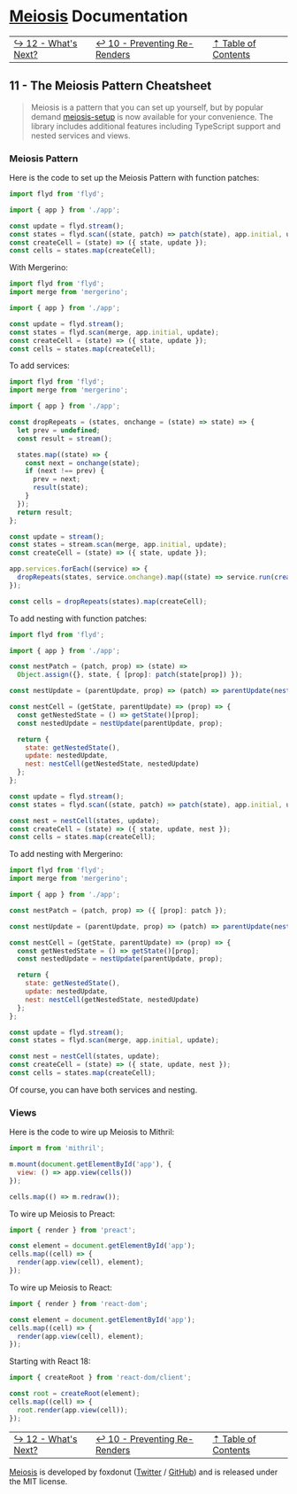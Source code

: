 # [Meiosis](https://meiosis.js.org) Documentation

| | | |
| ---- | ---- | ---- |
| [&rarrhk; 12 - What's Next?](12-whats-next.html) | [&larrhk; 10 - Preventing Re-Renders](10-preventing-re-renders.html) | [&#8673; Table of Contents](toc.html) |

## 11 - The Meiosis Pattern Cheatsheet

> Meiosis is a pattern that you can set up yourself, but by popular demand
[meiosis-setup](https://github.com/foxdonut/meiosis/tree/master/helpers/setup#meiosis-setup) is now
available for your convenience. The library includes additional features including TypeScript
support and nested services and views.

### Meiosis Pattern

Here is the code to set up the Meiosis Pattern with function patches:

```js
import flyd from 'flyd';

import { app } from './app';

const update = flyd.stream();
const states = flyd.scan((state, patch) => patch(state), app.initial, update);
const createCell = (state) => ({ state, update });
const cells = states.map(createCell);
```

With Mergerino:

```js
import flyd from 'flyd';
import merge from 'mergerino';

import { app } from './app';

const update = flyd.stream();
const states = flyd.scan(merge, app.initial, update);
const createCell = (state) => ({ state, update });
const cells = states.map(createCell);
```

To add services:

```js
import flyd from 'flyd';
import merge from 'mergerino';

import { app } from './app';

const dropRepeats = (states, onchange = (state) => state) => {
  let prev = undefined;
  const result = stream();

  states.map((state) => {
    const next = onchange(state);
    if (next !== prev) {
      prev = next;
      result(state);
    }
  });
  return result;
};

const update = stream();
const states = stream.scan(merge, app.initial, update);
const createCell = (state) => ({ state, update });

app.services.forEach((service) => {
  dropRepeats(states, service.onchange).map((state) => service.run(createCell(state)));
});

const cells = dropRepeats(states).map(createCell);
```

To add nesting with function patches:

```js
import flyd from 'flyd';

import { app } from './app';

const nestPatch = (patch, prop) => (state) =>
  Object.assign({}, state, { [prop]: patch(state[prop]) });

const nestUpdate = (parentUpdate, prop) => (patch) => parentUpdate(nestPatch(patch, prop));

const nestCell = (getState, parentUpdate) => (prop) => {
  const getNestedState = () => getState()[prop];
  const nestedUpdate = nestUpdate(parentUpdate, prop);

  return {
    state: getNestedState(),
    update: nestedUpdate,
    nest: nestCell(getNestedState, nestedUpdate)
  };
};

const update = flyd.stream();
const states = flyd.scan((state, patch) => patch(state), app.initial, update);

const nest = nestCell(states, update);
const createCell = (state) => ({ state, update, nest });
const cells = states.map(createCell);
```

To add nesting with Mergerino:

```js
import flyd from 'flyd';
import merge from 'mergerino';

import { app } from './app';

const nestPatch = (patch, prop) => ({ [prop]: patch });

const nestUpdate = (parentUpdate, prop) => (patch) => parentUpdate(nestPatch(patch, prop));

const nestCell = (getState, parentUpdate) => (prop) => {
  const getNestedState = () => getState()[prop];
  const nestedUpdate = nestUpdate(parentUpdate, prop);

  return {
    state: getNestedState(),
    update: nestedUpdate,
    nest: nestCell(getNestedState, nestedUpdate)
  };
};

const update = flyd.stream();
const states = flyd.scan(merge, app.initial, update);

const nest = nestCell(states, update);
const createCell = (state) => ({ state, update, nest });
const cells = states.map(createCell);
```

Of course, you can have both services and nesting.

### Views

Here is the code to wire up Meiosis to Mithril:

```js
import m from 'mithril';

m.mount(document.getElementById('app'), {
  view: () => app.view(cells())
});

cells.map(() => m.redraw());
```

To wire up Meiosis to Preact:

```js
import { render } from 'preact';

const element = document.getElementById('app');
cells.map((cell) => {
  render(app.view(cell), element);
});
```

To wire up Meiosis to React:

```js
import { render } from 'react-dom';

const element = document.getElementById('app');
cells.map((cell) => {
  render(app.view(cell), element);
});
```

Starting with React 18:

```js
import { createRoot } from 'react-dom/client';

const root = createRoot(element);
cells.map((cell) => {
  root.render(app.view(cell));
});
```

| | | |
| ---- | ---- | ---- |
| [&rarrhk; 12 - What's Next?](12-whats-next.html) | [&larrhk; 10 - Preventing Re-Renders](10-preventing-re-renders.html) | [&#8673; Table of Contents](toc.html) |

[Meiosis](https://meiosis.js.org) is developed by foxdonut ([Twitter](https://twitter.com/foxdonut00) /
[GitHub](https://github.com/foxdonut)) and is released under the MIT license.
